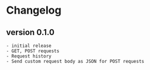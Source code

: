 # Changelog

## version 0.1.0
```
- initial release
- GET, POST requests
- Request history
- Send custom request body as JSON for POST requests
```